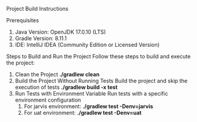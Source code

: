 Project Build Instructions

Prerequisites
1. Java Version: OpenJDK 17.0.10 (LTS)
2. Gradle Version: 8.11.1
3. IDE: IntelliJ IDEA (Community Edition or Licensed Version)

Steps to Build and Run the Project
Follow these steps to build and execute the project:
1. Clean the Project
    **./gradlew clean**
2. Build the Project Without Running Tests Build the project and skip the execution of tests
   **./gradlew build -x test**
3. Run Tests with Environment Variable Run tests with a specific environment configuration 
   1. For jarvis environment: **./gradlew test -Denv=jarvis**
   2. For uat environment: **./gradlew test -Denv=uat**